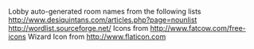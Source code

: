 Lobby auto-generated room names from the following lists
http://www.desiquintans.com/articles.php?page=nounlist
http://wordlist.sourceforge.net/
Icons from
http://www.fatcow.com/free-icons
Wizard Icon from
http://www.flaticon.com